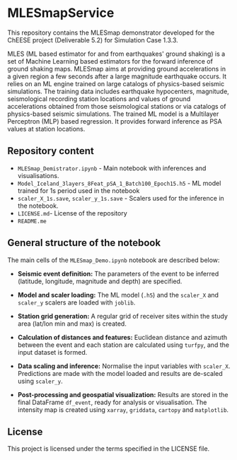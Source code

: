 # MLESmapService
This repository contains the MLESmap demonstrator developed for the ChEESE project (Deliverable 5.2) for Simulation Case 1.3.3.

MLES (ML based estimator for and from earthquakes' ground shaking) is a set of Machine Learning based estimators for the forward inference of ground shaking maps.
MLESmap aims at providing ground accelerations in a given region a few seconds after a large magnitude earthquake occurs. It relies on an ML engine trained on large catalogs of physics-based seismic simulations. The training data includes earthquake hypocenters, magnitude, seismological recording station locations and values of ground accelerations obtained from those seismological stations or via catalogs of physics-based seismic simulations. The trained ML model is a Multilayer Perceptron (MLP) based regression. It provides forward inference as PSA values at station locations.

##  Repository content
- `MLESmap_Demistrator.ipynb` - Main notebook with inferences and visualisations.
- `Model_Iceland_3layers_8Feat_pSA_1_Batch100_Epoch15.h5` - ML model trained for 1s period used in the notebook
- `scaler_X_1s.save`, `scaler_y_1s.save` - Scalers used for the inference in the notebook.
- `LICENSE.md`- License of the repository
- `README.me`

## General structure of the notebook
The main cells of the `MLESmap_Demo.ipynb` notebook are described below:

- **Seismic event definition:**
 The parameters of the event to be inferred (latitude, longitude, magnitude and depth) are specified.

- **Model and scaler loading:**
 The ML model (`.h5`) and the `scaler_X` and `scaler_y` scalers are loaded with `joblib`.

- **Station grid generation:**
 A regular grid of receiver sites within the study area (lat/lon min and max) is created.

- **Calculation of distances and features:**
 Euclidean distance and azimuth between the event and each station are calculated using `turfpy`, and the input dataset is formed.

- **Data scaling and inference:**
 Normalise the input variables with `scaler_X`. Predictions are made with the model loaded and results are de-scaled using `scaler_y`.

- **Post-processing and geospatial visualization:**
 Results are stored in the final DataFrame `df_event`, ready for analysis or visualisation. The intensity map is created using `xarray`, `griddata`, `cartopy` and `matplotlib`.


## License
This project is licensed under the terms specified in the LICENSE file.

